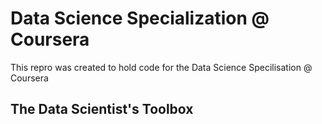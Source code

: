 # Data Science Specialization @ Coursera

This repro was created to hold code for the Data Science Specilisation @ Coursera

## The Data Scientist's Toolbox

